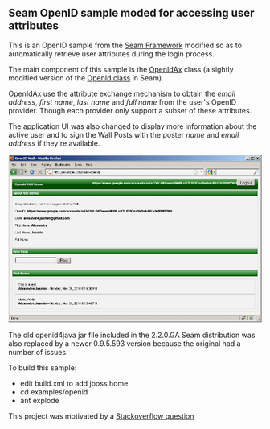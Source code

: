Seam OpenID sample moded for accessing user attributes
------------------------------------------------------

This is an OpenID sample from the [Seam Framework][1] modified so as to automatically
retrieve user attributes during the login process.

The main component of this sample is the [OpenIdAx][3] class (a sightly modified
version of the [OpenId class][2] in Seam).

[OpenIdAx][3] use the attribute exchange mechanism to obtain the
*email address*, *first name*, *last name* and *full name* from the user's OpenID provider.
Though each provider only support a subset of these attributes.

The application UI was also changed to display more information about the active user 
and to sign the Wall Posts with the poster *name* and *email address* if they're available.

![Screenshot](https://github.com/ajasmin/seam-openid-with-name-and-email/raw/master/screenshot.png)

The old openid4java jar file included in the 2.2.0.GA Seam distribution was also replaced
by a newer 0.9.5.593 version because the original had a number of issues.

To build this sample:

- edit build.xml to add jboss.home
- cd examples/openid
- ant explode

This project was motivated by a [Stackoverflow question][4]


  [1]: http://seamframework.org/
  [2]: https://anonsvn.jboss.org/repos/seam/branches/community/Seam_2_2/src/main/org/jboss/seam/security/openid/OpenId.java
  [3]: http://github.com/ajasmin/seam-openid-with-name-and-email/blob/master/examples/openid/src/org/jboss/seam/example/openid/OpenIdAx.java
  [4]: http://stackoverflow.com/questions/2936340/get-email-address-from-openid-using-jboss-seam